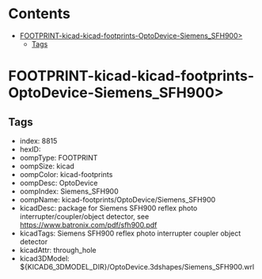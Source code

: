 



Contents
========

* [FOOTPRINT-kicad-kicad-footprints-OptoDevice-Siemens_SFH900>](#footprint-kicad-kicad-footprints-optodevice-siemens_sfh900)
	* [Tags](#tags)

# FOOTPRINT-kicad-kicad-footprints-OptoDevice-Siemens_SFH900>

## Tags

- index: 8815
- hexID: 
- oompType: FOOTPRINT
- oompSize: kicad
- oompColor: kicad-footprints
- oompDesc: OptoDevice
- oompIndex: Siemens_SFH900
- oompName: kicad-footprints/OptoDevice/Siemens_SFH900
- kicadDesc: package for Siemens SFH900 reflex photo interrupter/coupler/object detector, see https://www.batronix.com/pdf/sfh900.pdf
- kicadTags: Siemens SFH900 reflex photo interrupter coupler object detector
- kicadAttr: through_hole
- kicad3DModel: ${KICAD6_3DMODEL_DIR}/OptoDevice.3dshapes/Siemens_SFH900.wrl
